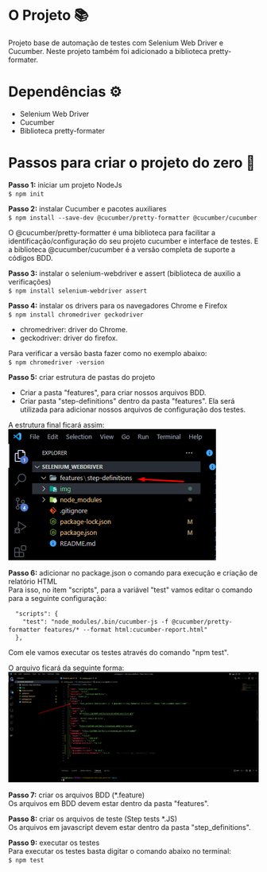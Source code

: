 # O Projeto 📚

Projeto base de automação de testes com Selenium Web Driver e Cucumber. Neste projeto também foi adicionado a biblioteca pretty-formater.

# Dependências ⚙️

* Selenium Web Driver
* Cucumber
* Biblioteca pretty-formater

# Passos para criar o projeto do zero 📌

**Passo 1:** iniciar um projeto NodeJs<br>
`$ npm init`

**Passo 2:** instalar Cucumber e pacotes auxiliares<br>
`$ npm install --save-dev @cucumber/pretty-formatter @cucumber/cucumber`

O @cucumber/pretty-formatter é uma biblioteca para facilitar a identificação/configuração do seu projeto cucumber e interface de testes. E a biblioteca @cucumber/cucumber é a versão completa de suporte a códigos BDD.

**Passo 3:** instalar o selenium-webdriver e assert (biblioteca de auxilio a verificações)<br>
`$ npm install selenium-webdriver assert`

**Passo 4:** instalar os drivers para os navegadores Chrome  e Firefox<br>
`$ npm install chromedriver geckodriver`

* chromedriver: driver do Chrome.
* geckodriver: driver do firefox.

Para verificar a versão basta fazer como no exemplo abaixo:<br>
`$ npm chromedriver -version`

**Passo 5:** criar estrutura de pastas do projeto<br>
  * Criar a pasta "features", para criar nossos arquivos BDD.
  * Criar pasta "step-definitions" dentro da pasta "features". Ela será utilizada para adicionar nossos arquivos de configuração dos testes.<br>

A estrutura final ficará assim:
![img](./img/exibindo_pasta_features_step_definitions.png "Exibindo localização das pastas")

**Passo 6:** adicionar no package.json o comando para execução e criação de relatório HTML<br>
Para isso, no item "scripts", para a variável "test" vamos editar o comando para a seguinte configuração:

```
  "scripts": {
    "test": "node_modules/.bin/cucumber-js -f @cucumber/pretty-formatter features/* --format html:cucumber-report.html"
  },
```

Com ele vamos executar os testes através do comando "npm test".

O arquivo ficará da seguinte forma:
![img](./img/exibindo_script_test.png "Exibindo script test")

**Passo 7:** criar os arquivos BDD (*.feature)<br>
Os arquivos em BDD devem estar dentro da pasta "features".

**Passo 8:** criar os arquivos de teste (Step tests *.JS)<br>
Os arquivos em javascript devem estar dentro da pasta "step_definitions".

**Passo 9:** executar os testes<br>
Para executar os testes basta digitar o comando abaixo no terminal:<br>
`$ npm test`